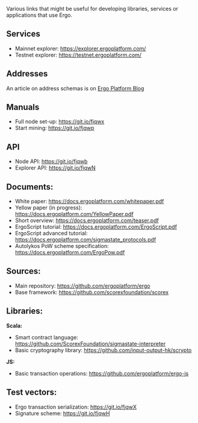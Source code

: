 Various links that might be useful for developing libraries, services or applications that use Ergo.

## Services
- Mainnet explorer: https://explorer.ergoplatform.com/
- Testnet explorer: https://testnet.ergoplatform.com/

## Addresses
An article on address schemas is on [Ergo Platform Blog](https://ergoplatform.org/en/blog/2019_07_24_ergo_address/)

## Manuals
- Full node set-up: https://git.io/fjqwx
- Start mining: https://git.io/fjqwp

## API
- Node API: https://git.io/fjqwb
- Explorer API: https://git.io/fjqwN

## Documents:
- White paper: https://docs.ergoplatform.com/whitepaper.pdf
- Yellow paper (in progress): https://docs.ergoplatform.com/YellowPaper.pdf
- Short overview: https://docs.ergoplatform.com/teaser.pdf
- ErgoScript tutorial: https://docs.ergoplatform.com/ErgoScript.pdf
- ErgoScript advanced tutorial: https://docs.ergoplatform.com/sigmastate_protocols.pdf
- Autolykos PoW scheme specification: https://docs.ergoplatform.com/ErgoPow.pdf

## Sources:
- Main repository: https://github.com/ergoplatform/ergo
- Base framework: https://github.com/scorexfoundation/scorex

## Libraries:

**Scala:**
- Smart contract language: https://github.com/ScorexFoundation/sigmastate-interpreter
- Basic cryptography library: https://github.com/input-output-hk/scrypto

**JS:**
- Basic transaction operations: https://github.com/ergoplatform/ergo-js

## Test vectors:
- Ergo transaction serialization: https://git.io/fjqwX
- Signature scheme: https://git.io/fjqwH

